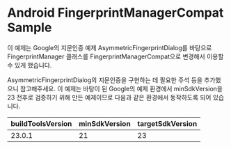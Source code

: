 
Android FingerprintManagerCompat Sample 
===================================

이 예제는 Google의 지문인증 예제 AsymmetricFingerprintDialog를 바탕으로
FingerprintManager 클래스를 FingerprintManagerCompat으로 변경해서 
이용할 수 있게 했습니다. 

AsymmetricFingerprintDialog의 지문인증을 구현하는 데 필요한 주석 등을 추가했으니
참고해주세요. 
이 예제는 바탕이 된 Google의 예제  환경에서 minSdkVersion을 23 전후로 검증하기 위해 
만든 예제이므로 다음과 같은 환경에서 동작하도록 되어 있습니다. 

| buildToolsVersion | minSdkVersion | targetSdkVersion |
|---|---|---|
|23.0.1|21|23|

